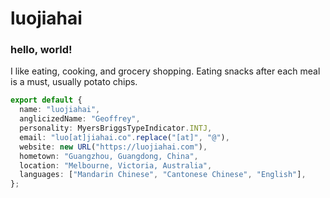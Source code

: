 <!--
[![](https://img.shields.io/badge/-X-000000?style=flat-square&logo=x&logoColor=white)](https://x.com/luojiahai)
[![](https://img.shields.io/badge/-Instagram-E4405F?style=flat-square&logo=instagram&logoColor=white)](https://instagram.com/luojiahai)
[![](https://img.shields.io/badge/-LinkedIn-0A66C2?style=flat-square&logo=linkedin&logoColor=white)](https://linkedin.com/in/luojiahai)
-->

# luojiahai

### hello, world!

I like eating, cooking, and grocery shopping. Eating snacks after each meal is a must, usually potato chips.

```typescript
export default {
  name: "luojiahai",
  anglicizedName: "Geoffrey",
  personality: MyersBriggsTypeIndicator.INTJ,
  email: "luo[at]jiahai.co".replace("[at]", "@"),
  website: new URL("https://luojiahai.com"),
  hometown: "Guangzhou, Guangdong, China",
  location: "Melbourne, Victoria, Australia",
  languages: ["Mandarin Chinese", "Cantonese Chinese", "English"],
};
```

<!--
**luojiahai/luojiahai** is a ✨ _special_ ✨ repository because its `README.md` (this file) appears on your GitHub profile.

Here are some ideas to get you started:

- 🔭 I’m currently working on ...
- 🌱 I’m currently learning ...
- 👯 I’m looking to collaborate on ...
- 🤔 I’m looking for help with ...
- 💬 Ask me about ...
- 📫 How to reach me: ...
- 😄 Pronouns: ...
- ⚡ Fun fact: ...
-->

<!--
[![luojiahai's github stats](https://github-readme-stats.vercel.app/api?username=luojiahai&theme=github_dark&show_icons=true&border_radius=0&rank_icon=github)](https://github.com/luojiahai/)
-->
